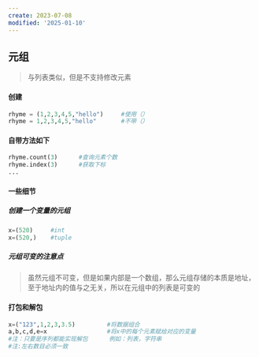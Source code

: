 ```yaml
---
create: 2023-07-08
modified: '2025-01-10'
---
```


## 元组

> 与列表类似，但是不支持修改元素

#### 创建

```python
rhyme = (1,2,3,4,5,"hello")		#使用（）
rhyme = 1,2,3,4,5,"hello"		#不带（）
```

#### 自带方法如下

```python
rhyme.count(3)		#查询元素个数
rhyme.index(3)		#获取下标
...
```

#### 一些细节

##### 创建一个变量的元组

```python
x=(520)		#int
x=(520,)	#tuple
```

##### 元组可变的注意点

> 虽然元组不可变，但是如果内部是一个数组，那么元组存储的本质是地址，至于地址内的值与之无关，所以在元组中的列表是可变的

#### 打包和解包

```python
x=("123",1,2,3,3.5)			#将数据组合
a,b,c,d,e=x					#将x中的每个元素赋给对应的变量
#注：只要是序列都能实现解包		例如：列表，字符串
#注:左右数目必须一致
```